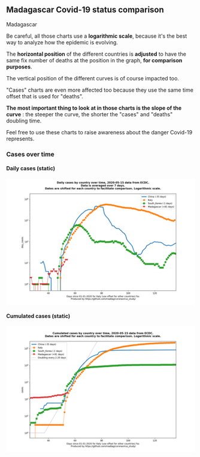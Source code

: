## Madagascar Covid-19 status comparison 

Madagascar



Be careful, all those charts use a **logarithmic scale**, because it's the best way to analyze how the epidemic is evolving.
 
The **horizontal position** of the different countries is **adjusted** to have the same fix number of deaths at the position in the graph, **for comparison purposes**.

The vertical position of the different curves is of course impacted too.

"Cases" charts are even more affected too because they use the same time offset that is used for "deaths".

**The most important thing to look at in those charts is the slope of the curve** : the steeper the curve, the shorter the "cases" and "deaths" doubling time.

Feel free to use these charts to raise awareness about the danger Covid-19 represents. 


 
### Cases over time
 
#### Daily cases (static)
![Madagascar covid-19 daily cases static chart](https://raw.githubusercontent.com/madlag/coronavirus_study/master/notebooks/graphs/2020-05-15/countries/Madagascar/2020-05-15_Madagascar_day_cases.png "Madagascar covid-19 day_cases static chart")   
 
#### Cumulated cases (static)
![Madagascar covid-19 cumulated cases static chart](https://raw.githubusercontent.com/madlag/coronavirus_study/master/notebooks/graphs/2020-05-15/countries/Madagascar/2020-05-15_Madagascar_cases.png "Madagascar covid-19 cases static chart")   

